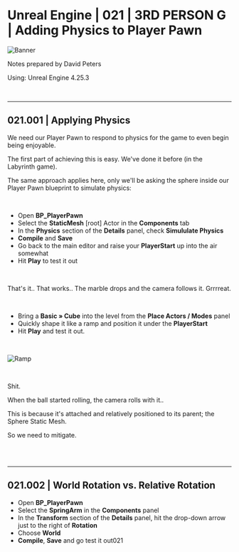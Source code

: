 # Unreal Engine | 021 | 3RD PERSON G | Adding Physics to Player Pawn

![Banner](https://user-images.githubusercontent.com/36719180/93958681-1a422980-fdab-11ea-8c2b-e665e08294da.png)


Notes prepared by David Peters

Using: Unreal Engine 4.25.3 

<br>

---

## 021.001 | Applying Physics

We need our Player Pawn to respond to physics for the game to even begin being enjoyable.

The first part of achieving this is easy. We've done it before (in the Labyrinth game). 

The same approach applies here, only we'll be asking the sphere inside our Player Pawn blueprint to simulate physics: 

<br>

- Open **BP_PlayerPawn**
- Select the **StaticMesh** [root] Actor in the **Components** tab
- In the **Physics** section of the **Details** panel, check **Simululate Physics**
- **Compile** and **Save**
- Go back to the main editor and raise your **PlayerStart** up into the air somewhat
- Hit **Play** to test it out

<br>

That's it.. That works.. The marble drops and the camera follows it. Grrrreat.

<br>

- Bring a **Basic » Cube** into the level from the **Place Actors / Modes** panel
- Quickly shape it like a ramp and position it under the **PlayerStart**
- Hit **Play** and test it out.

<br>

![Ramp](https://user-images.githubusercontent.com/36719180/94394501-fb340500-01b9-11eb-9228-350495a8b592.png)

<br>

Shit.

When the ball started rolling, the camera rolls with it..

This is because it's attached and relatively positioned to its parent; the Sphere Static Mesh.

So we need to mitigate.

<br><br>

---

## 021.002 | World Rotation vs. Relative Rotation

- Open **BP_PlayerPawn**
- Select the **SpringArm** in the **Components** panel
- In the **Transform** section of the **Details** panel, hit the drop-down arrow just to the right of **Rotation**
- Choose **World**
- **Compile**, **Save** and go test it out021

